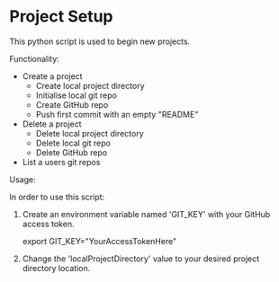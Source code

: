 # Project Setup

This python script is used to begin new projects.

Functionality:
- Create a project
  - Create local project directory
  - Initialise local git repo
  - Create GitHub repo
  - Push first commit with an empty "README"
- Delete a project
  - Delete local project directory
  - Delete local git repo
  - Delete GitHub repo
- List a users git repos

Usage:

In order to use this script:

1. Create an environment variable named 'GIT_KEY' with your GitHub access token.

    export GIT_KEY="YourAccessTokenHere"

2. Change the 'localProjectDirectory' value to your desired project directory
location.
